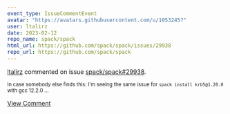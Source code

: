 ```yaml
---
event_type: IssueCommentEvent
avatar: "https://avatars.githubusercontent.com/u/1053245?"
user: ltalirz
date: 2023-02-12
repo_name: spack/spack
html_url: https://github.com/spack/spack/issues/29938
repo_url: https://github.com/spack/spack
---
```


<a href='https://github.com/ltalirz' target='_blank'>ltalirz</a> commented on issue <a href='https://github.com/spack/spack/issues/29938' target='_blank'>spack/spack#29938</a>.

<small>In case somebody else finds this: I'm seeing the same issue for `spack install krb5@1.20.0` with gcc 12.2.0...</small>

<a href='https://github.com/spack/spack/issues/29938' target='_blank'>View Comment</a>